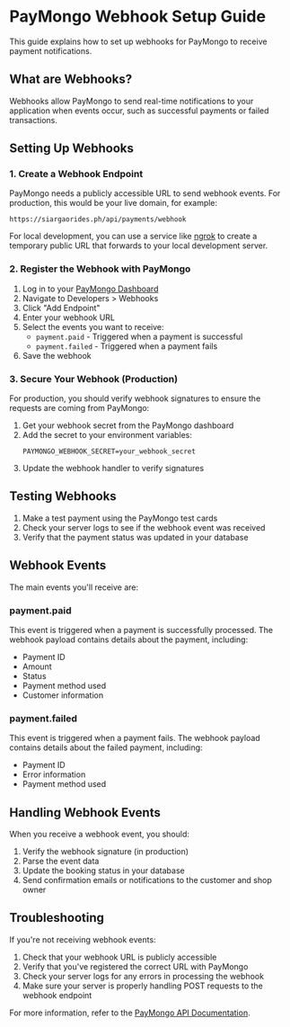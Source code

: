 # PayMongo Webhook Setup Guide

This guide explains how to set up webhooks for PayMongo to receive payment notifications.

## What are Webhooks?

Webhooks allow PayMongo to send real-time notifications to your application when events occur, such as successful payments or failed transactions.

## Setting Up Webhooks

### 1. Create a Webhook Endpoint

PayMongo needs a publicly accessible URL to send webhook events. For production, this would be your live domain, for example:

```
https://siargaorides.ph/api/payments/webhook
```

For local development, you can use a service like [ngrok](https://ngrok.com/) to create a temporary public URL that forwards to your local development server.

### 2. Register the Webhook with PayMongo

1. Log in to your [PayMongo Dashboard](https://dashboard.paymongo.com/)
2. Navigate to Developers > Webhooks
3. Click "Add Endpoint"
4. Enter your webhook URL
5. Select the events you want to receive:
   - `payment.paid` - Triggered when a payment is successful
   - `payment.failed` - Triggered when a payment fails
6. Save the webhook

### 3. Secure Your Webhook (Production)

For production, you should verify webhook signatures to ensure the requests are coming from PayMongo:

1. Get your webhook secret from the PayMongo dashboard
2. Add the secret to your environment variables:
   ```
   PAYMONGO_WEBHOOK_SECRET=your_webhook_secret
   ```
3. Update the webhook handler to verify signatures

## Testing Webhooks

1. Make a test payment using the PayMongo test cards
2. Check your server logs to see if the webhook event was received
3. Verify that the payment status was updated in your database

## Webhook Events

The main events you'll receive are:

### payment.paid

This event is triggered when a payment is successfully processed. The webhook payload contains details about the payment, including:

- Payment ID
- Amount
- Status
- Payment method used
- Customer information

### payment.failed

This event is triggered when a payment fails. The webhook payload contains details about the failed payment, including:

- Payment ID
- Error information
- Payment method used

## Handling Webhook Events

When you receive a webhook event, you should:

1. Verify the webhook signature (in production)
2. Parse the event data
3. Update the booking status in your database
4. Send confirmation emails or notifications to the customer and shop owner

## Troubleshooting

If you're not receiving webhook events:

1. Check that your webhook URL is publicly accessible
2. Verify that you've registered the correct URL with PayMongo
3. Check your server logs for any errors in processing the webhook
4. Make sure your server is properly handling POST requests to the webhook endpoint

For more information, refer to the [PayMongo API Documentation](https://developers.paymongo.com/docs/webhooks).
